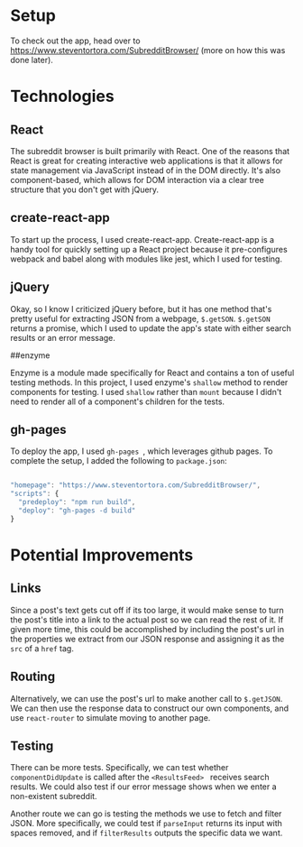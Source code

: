 # Setup

To check out the app, head over to https://www.steventortora.com/SubredditBrowser/ (more on how this was done later).

# Technologies

## React

The subreddit browser is built primarily with React. One of the reasons that React is great for creating interactive web applications is that it allows for state management via JavaScript instead of in the DOM directly. It's also component-based, which allows for DOM interaction via a clear tree structure that you don't get with jQuery.

## create-react-app

To start up the process, I used create-react-app. Create-react-app is a handy tool for quickly setting up a React project because it pre-configures webpack and babel along with modules like jest, which I used for testing.

## jQuery

Okay, so I know I criticized jQuery before, but it has one method that's pretty useful for extracting JSON from a webpage, `$.getSON`. `$.getSON` returns a promise, which I used to update the app's state with either search results or an error message.

##enzyme

Enzyme is a module made specifically for React and contains a ton of useful testing methods. In this project, I used enzyme's `shallow` method to render components for testing. I used `shallow` rather than `mount` because I didn't need to render all of a component's children for the tests.

## gh-pages

To deploy the app, I used `gh-pages `, which leverages github pages. To complete the setup, I added the following to `package.json`:

``` javascript

"homepage": "https://www.steventortora.com/SubredditBrowser/",
"scripts": {
  "predeploy": "npm run build",
  "deploy": "gh-pages -d build"
}

```

# Potential Improvements

## Links

Since a post's text gets cut off if its too large, it would make sense to turn the post's title into a link to the actual post so we can read the rest of it. If given more time, this could be accomplished by including the post's url in the properties we extract from our JSON response and assigning it as the `src` of a `href` tag.  

## Routing

Alternatively, we can use the post's url to make another call to `$.getJSON`. We can then use the response data to construct our own components, and use `react-router` to simulate moving to another page.  

## Testing

There can be more tests. Specifically, we can test whether `componentDidUpdate` is called after the `<ResultsFeed> ` receives search results. We could also test if our error message shows when we enter a non-existent subreddit.   

Another route we can go is testing the methods we use to fetch and filter JSON. More specifically, we could test if `parseInput` returns its input with spaces removed, and if `filterResults` outputs the specific data we want.
